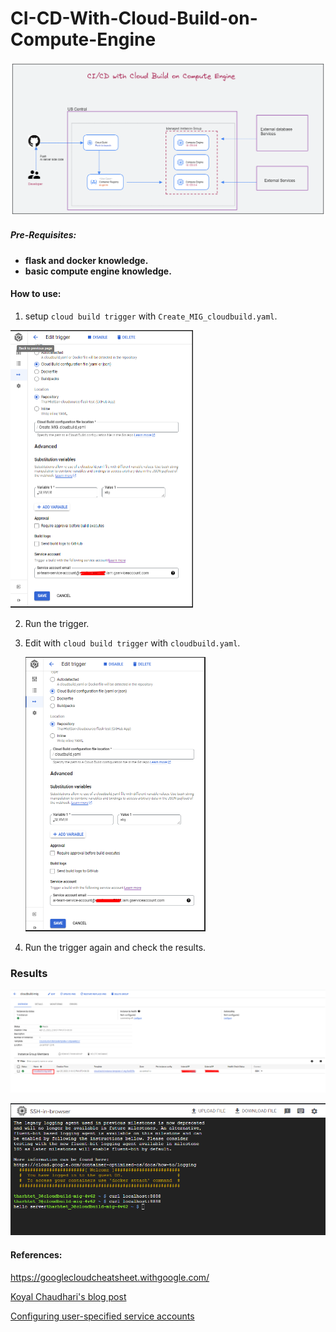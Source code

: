 # CI-CD-With-Cloud-Build-on-Compute-Engine

![](images/today3.png)

##### Pre-Requisites:

- **flask and docker knowledge.**
- **basic compute engine knowledge.**



#### **How to use:**

1. setup `cloud build trigger` with `Create_MIG_cloudbuild.yaml`.

<img src="images/today4.png" style="zoom:50%;" />

2. Run the trigger.

3. Edit with `cloud build trigger` with `cloudbuild.yaml`.

   <img src="images/today5.png" style="zoom:50%;" />



4. Run the trigger again and check the results.



### Results

![](images/today2.png)

![](images/today.png)





#### References:

https://googlecloudcheatsheet.withgoogle.com/

[Koyal Chaudhari's blog post](https://blog.searce.com/ci-cd-with-cloud-build-on-compute-engine-451ccb7b8a1)

[Configuring user-specified service accounts](https://cloud.google.com/build/docs/securing-builds/configure-user-specified-service-accounts)